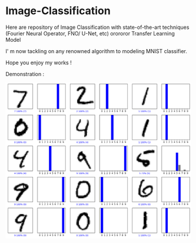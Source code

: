# Image-Classification

Here are repository of Image Classification with state-of-the-art techniques (Fourier Neural Operator, FNO/ U-Net, etc) orororor Transfer Learning Model

I' m now tackling on any renowned algorithm to modeling MNIST classifier. 

Hope you enjoy my works !


Demonstration :

![alt www](https://github.com/KozakHou/Image-Classification/blob/main/output.png)
